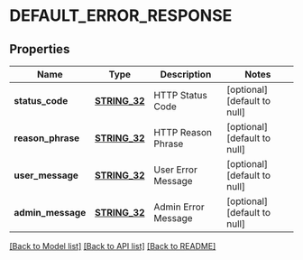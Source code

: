 # DEFAULT_ERROR_RESPONSE

## Properties
Name | Type | Description | Notes
------------ | ------------- | ------------- | -------------
**status_code** | [**STRING_32**](STRING_32.md) | HTTP Status Code | [optional] [default to null]
**reason_phrase** | [**STRING_32**](STRING_32.md) | HTTP Reason Phrase | [optional] [default to null]
**user_message** | [**STRING_32**](STRING_32.md) | User Error Message | [optional] [default to null]
**admin_message** | [**STRING_32**](STRING_32.md) | Admin Error Message | [optional] [default to null]

[[Back to Model list]](../README.md#documentation-for-models) [[Back to API list]](../README.md#documentation-for-api-endpoints) [[Back to README]](../README.md)



